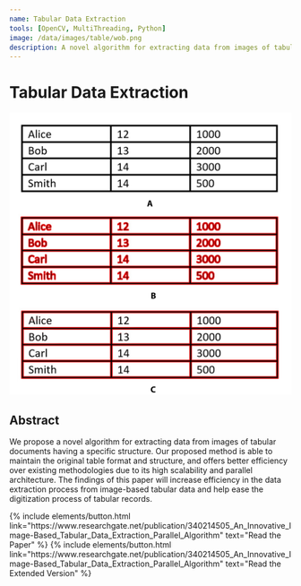 ```yaml
---
name: Tabular Data Extraction
tools: [OpenCV, MultiThreading, Python]
image: /data/images/table/wob.png
description: A novel algorithm for extracting data from images of tabular documents having a specific structure.
---
```


# Tabular Data Extraction

![preview](/data/images/table/wb.png)

## Abstract
We propose a novel algorithm for extracting data from images of tabular documents having a specific structure. Our proposed method is able to maintain the original table format and structure, and offers better efficiency over existing methodologies due to its high scalability and parallel architecture. The findings of this paper will increase efficiency in the data extraction process from image-based tabular data and help ease the digitization process of tabular records.

<p class="text-center">
{% include elements/button.html link="https://www.researchgate.net/publication/340214505_An_Innovative_Image-Based_Tabular_Data_Extraction_Parallel_Algorithm" text="Read the Paper" %}
{% include elements/button.html link="https://www.researchgate.net/publication/340214505_An_Innovative_Image-Based_Tabular_Data_Extraction_Parallel_Algorithm" text="Read the Extended Version" %}
</p>